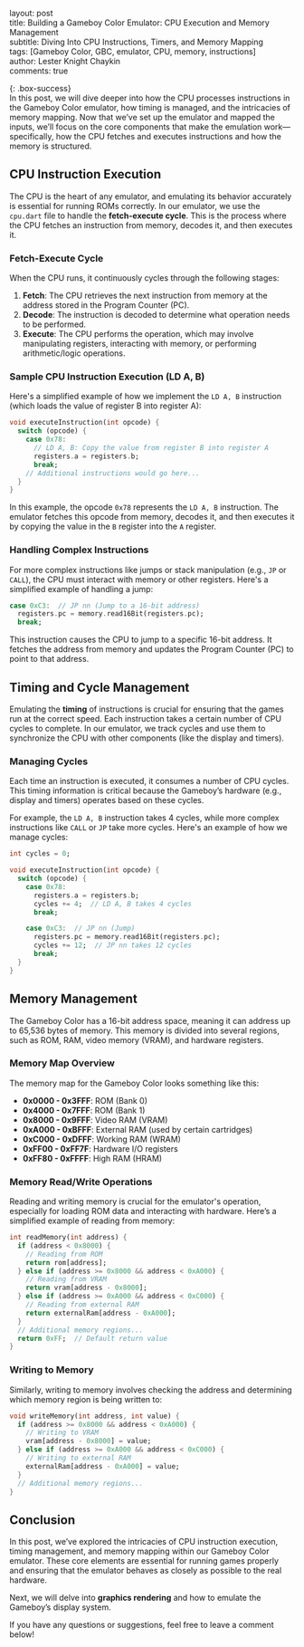 layout: post  
title: Building a Gameboy Color Emulator: CPU Execution and Memory Management  
subtitle: Diving Into CPU Instructions, Timers, and Memory Mapping  
tags: [Gameboy Color, GBC, emulator, CPU, memory, instructions]  
author: Lester Knight Chaykin  
comments: true  

{: .box-success}  
In this post, we will dive deeper into how the CPU processes instructions in the Gameboy Color emulator, how timing is managed, and the intricacies of memory mapping. Now that we’ve set up the emulator and mapped the inputs, we’ll focus on the core components that make the emulation work—specifically, how the CPU fetches and executes instructions and how the memory is structured.

## CPU Instruction Execution

The CPU is the heart of any emulator, and emulating its behavior accurately is essential for running ROMs correctly. In our emulator, we use the `cpu.dart` file to handle the **fetch-execute cycle**. This is the process where the CPU fetches an instruction from memory, decodes it, and then executes it.

### Fetch-Execute Cycle

When the CPU runs, it continuously cycles through the following stages:

1. **Fetch**: The CPU retrieves the next instruction from memory at the address stored in the Program Counter (PC).
2. **Decode**: The instruction is decoded to determine what operation needs to be performed.
3. **Execute**: The CPU performs the operation, which may involve manipulating registers, interacting with memory, or performing arithmetic/logic operations.

### Sample CPU Instruction Execution (LD A, B)

Here's a simplified example of how we implement the `LD A, B` instruction (which loads the value of register B into register A):

```dart  
void executeInstruction(int opcode) {  
  switch (opcode) {  
    case 0x78:  
      // LD A, B: Copy the value from register B into register A
      registers.a = registers.b;  
      break;  
    // Additional instructions would go here...
  }  
}  
```

In this example, the opcode `0x78` represents the `LD A, B` instruction. The emulator fetches this opcode from memory, decodes it, and then executes it by copying the value in the `B` register into the `A` register.

### Handling Complex Instructions

For more complex instructions like jumps or stack manipulation (e.g., `JP` or `CALL`), the CPU must interact with memory or other registers. Here's a simplified example of handling a jump:

```dart  
case 0xC3:  // JP nn (Jump to a 16-bit address)
  registers.pc = memory.read16Bit(registers.pc);  
  break;  
```

This instruction causes the CPU to jump to a specific 16-bit address. It fetches the address from memory and updates the Program Counter (PC) to point to that address.

## Timing and Cycle Management

Emulating the **timing** of instructions is crucial for ensuring that the games run at the correct speed. Each instruction takes a certain number of CPU cycles to complete. In our emulator, we track cycles and use them to synchronize the CPU with other components (like the display and timers).

### Managing Cycles

Each time an instruction is executed, it consumes a number of CPU cycles. This timing information is critical because the Gameboy’s hardware (e.g., display and timers) operates based on these cycles.

For example, the `LD A, B` instruction takes 4 cycles, while more complex instructions like `CALL` or `JP` take more cycles. Here's an example of how we manage cycles:

```dart  
int cycles = 0;

void executeInstruction(int opcode) {  
  switch (opcode) {  
    case 0x78:  
      registers.a = registers.b;  
      cycles += 4;  // LD A, B takes 4 cycles  
      break;

    case 0xC3:  // JP nn (Jump)
      registers.pc = memory.read16Bit(registers.pc);  
      cycles += 12;  // JP nn takes 12 cycles  
      break;
  }  
}  
```

## Memory Management

The Gameboy Color has a 16-bit address space, meaning it can address up to 65,536 bytes of memory. This memory is divided into several regions, such as ROM, RAM, video memory (VRAM), and hardware registers.

### Memory Map Overview

The memory map for the Gameboy Color looks something like this:

- **0x0000 - 0x3FFF**: ROM (Bank 0)
- **0x4000 - 0x7FFF**: ROM (Bank 1)
- **0x8000 - 0x9FFF**: Video RAM (VRAM)
- **0xA000 - 0xBFFF**: External RAM (used by certain cartridges)
- **0xC000 - 0xDFFF**: Working RAM (WRAM)
- **0xFF00 - 0xFF7F**: Hardware I/O registers
- **0xFF80 - 0xFFFF**: High RAM (HRAM)

### Memory Read/Write Operations

Reading and writing memory is crucial for the emulator's operation, especially for loading ROM data and interacting with hardware. Here’s a simplified example of reading from memory:

```dart  
int readMemory(int address) {  
  if (address < 0x8000) {  
    // Reading from ROM
    return rom[address];  
  } else if (address >= 0x8000 && address < 0xA000) {  
    // Reading from VRAM
    return vram[address - 0x8000];  
  } else if (address >= 0xA000 && address < 0xC000) {  
    // Reading from external RAM
    return externalRam[address - 0xA000];  
  }  
  // Additional memory regions...
  return 0xFF;  // Default return value  
}  
```

### Writing to Memory

Similarly, writing to memory involves checking the address and determining which memory region is being written to:

```dart  
void writeMemory(int address, int value) {  
  if (address >= 0x8000 && address < 0xA000) {  
    // Writing to VRAM
    vram[address - 0x8000] = value;  
  } else if (address >= 0xA000 && address < 0xC000) {  
    // Writing to external RAM
    externalRam[address - 0xA000] = value;  
  }  
  // Additional memory regions...
}  
```

## Conclusion

In this post, we’ve explored the intricacies of CPU instruction execution, timing management, and memory mapping within our Gameboy Color emulator. These core elements are essential for running games properly and ensuring that the emulator behaves as closely as possible to the real hardware.

Next, we will delve into **graphics rendering** and how to emulate the Gameboy’s display system.

If you have any questions or suggestions, feel free to leave a comment below!
